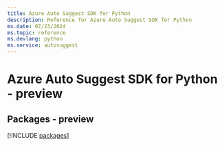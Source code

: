 ```yaml
---
title: Azure Auto Suggest SDK for Python
description: Reference for Azure Auto Suggest SDK for Python
ms.date: 07/23/2024
ms.topic: reference
ms.devlang: python
ms.service: autosuggest
---
```

# Azure Auto Suggest SDK for Python - preview
## Packages - preview
[!INCLUDE [packages](auto-suggest-index.md)]
